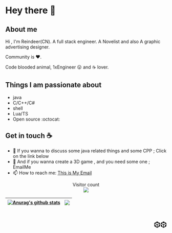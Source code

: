 # Hey there :wave:
## About me

Hi , I'm Reindeer(CN). A full stack engineer.  A Novelist and also A graphic advertising designer.

Community is :heart:. 

Code blooded animal, 1xEngineer :stuck_out_tongue: and :coffee: lover. 


## Things I am passionate about

- java
- C/C++/C#
- shell
- Lua/TS
- Open source :octocat:

## Get in touch :coffee:

- 💬 If you wanna to discuss some java related things and some CPP ; Click on the link below
- 💬 And if you wanna create a 3D game , and you need some one ; EmailMe 
- 📫 How to reach me: [This is My Email](mailto:595875338@qq.com)
<p align="center"> 
  Visitor count<br>
  <img src="https://profile-counter.glitch.me/RichardReindeer/count.svg" />
</p>


 | <a href="https://github.com/anuraghazra/github-readme-stats"><img align="center" src="https://github-readme-stats.vercel.app/api?username=RichardReindeer&show_icons=true&include_all_commits=true&theme=outrun&hide_border=true" alt="Anurag's github stats" /></a> | <a href="https://github.com/anuraghazra/github-readme-stats"><img align="center" src="https://github-readme-stats.vercel.app/api/top-langs/?username=RichardReindeer&layout=compact&theme=outrun&hide_border=true" /></a> |
| ------------- | ------------- |
<br />
<br />

<a href="https://codesandbox.io/u/anuraghazra">
  <img align="right" alt="Anurag Hazra | CodeSandbox" width="20px" src="https://raw.githubusercontent.com/anuraghazra/anuraghazra/master/assets/codesandbox.svg" />
</a>

<a href="https://codesandbox.io/u/anuraghazra">
  <img align="right" alt="Anurag Hazra | CodeSandbox" width="20px" src="https://raw.githubusercontent.com/anuraghazra/anuraghazra/master/assets/codesandbox.svg" />
</a>
